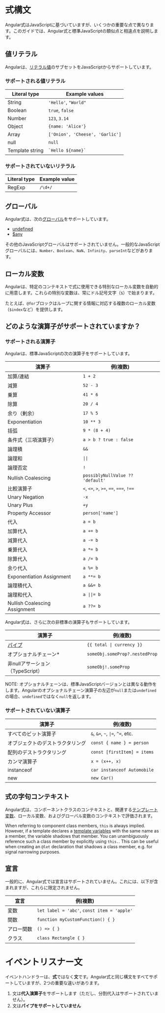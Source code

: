 # 式構文

Angular式はJavaScriptに基づいていますが、いくつかの重要な点で異なります。このガイドでは、Angular式と標準JavaScriptの類似点と相違点を説明します。

## 値リテラル

Angularは、[リテラル値](https://developer.mozilla.org/en-US/docs/Glossary/Literal)のサブセットをJavaScriptからサポートしています。

### サポートされる値リテラル

| Literal type           | Example values                  |
| ---------------------- | ------------------------------- |
| String                 | `'Hello'`, `"World"`            |
| Boolean                | `true`, `false`                 |
| Number                 | `123`, `3.14`                   |
| Object                 | `{name: 'Alice'}`               |
| Array                  | `['Onion', 'Cheese', 'Garlic']` |
| null                   | `null`                          |
| Template string        | `` `Hello ${name}` ``           |

### サポートされていないリテラル

| Literal type           | Example value            |
| ---------------------- | ------------------------ |
| RegExp                 | `/\d+/`                  |

## グローバル

Angular式は、次の[グローバル](https://developer.mozilla.org/en-US/docs/Glossary/Global_object)をサポートしています。

- [undefined](https://developer.mozilla.org/en-US/docs/Web/JavaScript/Reference/Global_Objects/undefined)
- [$any](https://www.typescriptlang.org/docs/handbook/2/everyday-types.html#any)

その他のJavaScriptグローバルはサポートされていません。一般的なJavaScriptグローバルには、`Number`、`Boolean`、`NaN`、`Infinity`、`parseInt`などがあります。

## ローカル変数

Angularは、特定のコンテキストで式に使用できる特別なローカル変数を自動的に用意します。これらの特別な変数は、常にドル記号文字（`$`）で始まります。

たとえば、`@for`ブロックはループに関する情報に対応する複数のローカル変数（`$index`など）を提供します。

## どのような演算子がサポートされていますか？

### サポートされる演算子

Angularは、標準JavaScriptの次の演算子をサポートしています。

| 演算子                        | 例(複数)                               |
| ------------------------------- | ---------------------------------------- |
| 加算/連結                      | `1 + 2`                                  |
| 減算                          | `52 - 3`                                 |
| 乗算                          | `41 * 6`                                 |
| 除算                          | `20 / 4`                                 |
| 余り（剰余）                   | `17 % 5`                                 |
| Exponentiation                | `10 ** 3`                                |
| 括弧                          | `9 * (8 + 4)`                            |
| 条件式（三項演算子）            | `a > b ? true : false`                   |
| 論理積                        | `&&`                                     |
| 論理和                        | `\|\|`                                   |
| 論理否定                      | `!`                                      |
| Nullish Coalescing            | `possiblyNullValue ?? 'default'`         |
| 比較演算子                    | `<`, `<=`, `>`, `>=`, `==`, `===`, `!==` |
| Unary Negation                | `-x`                                     |
| Unary Plus                    | `+y`                                     |
| Property Accessor             | `person['name']`                         |
| 代入                          | `a = b`                                  |
| 加算代入                      | `a += b`                                 |
| 減算代入                      | `a -= b`                                 |
| 乗算代入                      | `a *= b`                                 |
| 除算代入                      | `a /= b`                                 |
| 余り代入                      | `a %= b`                                 |
| Exponentiation Assignment     | `a **= b`                                |
| 論理積代入                    | `a &&= b`                                |
| 論理和代入                    | `a \|\|= b`                              |
| Nullish Coalescing Assignment | `a ??= b`                                |

Angular式は、さらに次の非標準の演算子もサポートしています。

| 演算子                        | 例(複数)                     |
| ------------------------------- | ------------------------------ |
| [パイプ](/guide/templates/pipes) | `{{ total \| currency }}`      |
| オプショナルチェーン\*             | `someObj.someProp?.nestedProp` |
| 非nullアサーション（TypeScript） | `someObj!.someProp`            |

NOTE: オプショナルチェーンは、標準JavaScriptバージョンとは異なる動作をします。Angularのオプショナルチェーン演算子の左辺が`null`または`undefined`の場合、`undefined`ではなく`null`を返します。

### サポートされていない演算子

| 演算子              | 例(複数)                        |
| --------------------- | --------------------------------- |
| すべてのビット演算子 | `&`, `&=`, `~`, `\|=`, `^=`, etc. |
| オブジェクトのデストラクタリング | `const { name } = person`         |
| 配列のデストラクタリング   | `const [firstItem] = items`       |
| カンマ演算子        | `x = (x++, x)`                    |
| instanceof            | `car instanceof Automobile`       |
| new                   | `new Car()`                       |

## 式の字句コンテキスト

Angular式は、コンポーネントクラスのコンテキストと、関連する[テンプレート変数](/guide/templates/variables)、ローカル変数、およびグローバル変数のコンテキストで評価されます。

When referring to component class members, `this` is always implied. However, if a template declares a [template variables](guide/templates/variables) with the same name as a member, the variable shadows that member. You can unambiguously reference such a class member by explicitly using `this.`. This can be useful when creating an `@let` declaration that shadows a class member, e.g. for signal narrowing purposes.

## 宣言

一般的に、Angular式では宣言はサポートされていません。これには、以下が含まれますが、これらに限定されません。

| 宣言          | 例(複数)                                  |
| --------------- | ------------------------------------------- |
| 変数            | `let label = 'abc'`, `const item = 'apple'` |
| 関数            | `function myCustomFunction() { }`           |
| アロー関数       | `() => { }`                                 |
| クラス          | `class Rectangle { }`                       |

# イベントリスナー文

イベントハンドラーは、**式**ではなく**文**です。Angular式と同じ構文をすべてサポートしていますが、2つの重要な違いがあります。

1. 文は**代入演算子**をサポートします（ただし、分割代入はサポートされていません）。
1. 文は**パイプをサポートしていません**
